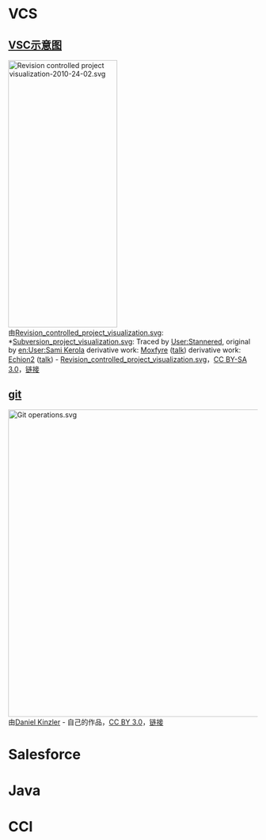 # VCS

## [VSC示意图](https://zh.wikipedia.org/wiki/%E7%89%88%E6%9C%AC%E6%8E%A7%E5%88%B6)

<p><a href="https://commons.wikimedia.org/wiki/File:Revision_controlled_project_visualization-2010-24-02.svg#/media/File:Revision_controlled_project_visualization-2010-24-02.svg"><img src="https://upload.wikimedia.org/wikipedia/commons/a/af/Revision_controlled_project_visualization-2010-24-02.svg" alt="Revision controlled project visualization-2010-24-02.svg" height="540" width="220"></a><br>由<a href="//commons.wikimedia.org/wiki/File:Revision_controlled_project_visualization.svg" title="File:Revision controlled project visualization.svg">Revision_controlled_project_visualization.svg</a>: *<a href="//commons.wikimedia.org/wiki/File:Subversion_project_visualization.svg" title="File:Subversion project visualization.svg">Subversion_project_visualization.svg</a>: Traced by <a href="//commons.wikimedia.org/wiki/User:Stannered" title="User:Stannered">User:Stannered</a>, original by <a href="https://en.wikipedia.org/wiki/User:Sami_Kerola" class="extiw" title="en:User:Sami Kerola">en:User:Sami Kerola</a>
derivative work: <a href="//commons.wikimedia.org/wiki/User:Moxfyre" title="User:Moxfyre">Moxfyre</a> (<a href="//commons.wikimedia.org/wiki/User_talk:Moxfyre" title="User talk:Moxfyre"><span class="signature-talk">talk</span></a>)
derivative work: <a href="//commons.wikimedia.org/w/index.php?title=User:Echion2&amp;action=edit&amp;redlink=1" class="new" title="User:Echion2 (page does not exist)">Echion2</a> (<a href="//commons.wikimedia.org/wiki/User_talk:Echion2" title="User talk:Echion2"><span class="signature-talk">talk</span></a>) - <a href="//commons.wikimedia.org/wiki/File:Revision_controlled_project_visualization.svg" title="File:Revision controlled project visualization.svg">Revision_controlled_project_visualization.svg</a>，<a href="http://creativecommons.org/licenses/by-sa/3.0/" title="Creative Commons Attribution-Share Alike 3.0">CC BY-SA 3.0</a>，<a href="https://commons.wikimedia.org/w/index.php?curid=9562807">链接</a></p>

## [git](https://zh.wikipedia.org/wiki/Git)

<p><a href="https://commons.wikimedia.org/wiki/File:Git_operations.svg#/media/File:Git_operations.svg"><img src="https://upload.wikimedia.org/wikipedia/commons/d/d8/Git_operations.svg" alt="Git operations.svg" height="621" width="760"></a><br>由<a href="//commons.wikimedia.org/wiki/User:Duesentrieb" title="User:Duesentrieb">Daniel Kinzler</a> - <span class="int-own-work" lang="zh-cn">自己的作品</span>，<a href="https://creativecommons.org/licenses/by/3.0" title="Creative Commons Attribution 3.0">CC BY 3.0</a>，<a href="https://commons.wikimedia.org/w/index.php?curid=25223536">链接</a></p>

# Salesforce

# Java

# CCI
